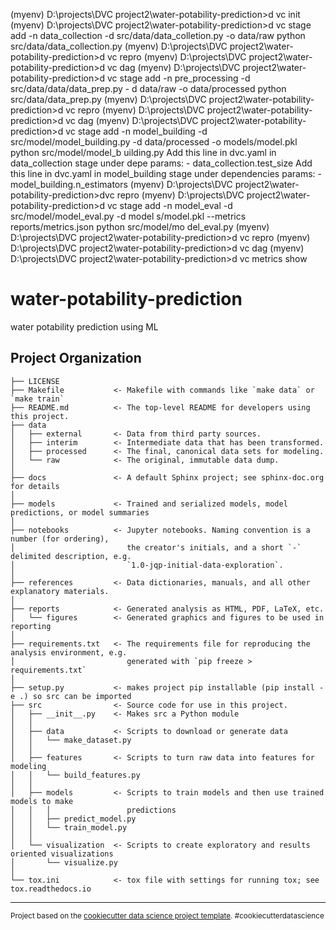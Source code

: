 (myenv) D:\projects\DVC project2\water-potability-prediction>d
vc init
(myenv) D:\projects\DVC project2\water-potability-prediction>d
vc stage add -n data_collection -d src/data/data_colletion.py
 -o data/raw python src/data/data_collection.py
(myenv) D:\projects\DVC project2\water-potability-prediction>d
vc repro
(myenv) D:\projects\DVC project2\water-potability-prediction>d
vc dag
(myenv) D:\projects\DVC project2\water-potability-prediction>d
vc stage add -n pre_processing -d src/data/data/data_prep.py -
d data/raw -o data/processed python src/data/data_prep.py
(myenv) D:\projects\DVC project2\water-potability-prediction>d
vc repro
(myenv) D:\projects\DVC project2\water-potability-prediction>d
vc dag
(myenv) D:\projects\DVC project2\water-potability-prediction>d
vc stage add -n model_building -d src/model/model_building.py 
-d data/processed -o models/model.pkl python src/model/model_b
uilding.py
Add this line in dvc.yaml in data_collection stage under depe
params:
    - data_collection.test_size
Add this line in dvc.yaml in model_building stage under dependencies
params:
    - model_building.n_estimators
(myenv) D:\projects\DVC project2\water-potability-prediction>dvc repro
(myenv) D:\projects\DVC project2\water-potability-prediction>d
vc stage add -n model_eval -d src/model/model_eval.py -d model
s/model.pkl --metrics reports/metrics.json python src/model/mo
del_eval.py
(myenv) D:\projects\DVC project2\water-potability-prediction>d
vc repro
(myenv) D:\projects\DVC project2\water-potability-prediction>d
vc dag
(myenv) D:\projects\DVC project2\water-potability-prediction>d
vc metrics show

water-potability-prediction
==============================

water potability prediction using ML

Project Organization
------------

    ├── LICENSE
    ├── Makefile           <- Makefile with commands like `make data` or `make train`
    ├── README.md          <- The top-level README for developers using this project.
    ├── data
    │   ├── external       <- Data from third party sources.
    │   ├── interim        <- Intermediate data that has been transformed.
    │   ├── processed      <- The final, canonical data sets for modeling.
    │   └── raw            <- The original, immutable data dump.
    │
    ├── docs               <- A default Sphinx project; see sphinx-doc.org for details
    │
    ├── models             <- Trained and serialized models, model predictions, or model summaries
    │
    ├── notebooks          <- Jupyter notebooks. Naming convention is a number (for ordering),
    │                         the creator's initials, and a short `-` delimited description, e.g.
    │                         `1.0-jqp-initial-data-exploration`.
    │
    ├── references         <- Data dictionaries, manuals, and all other explanatory materials.
    │
    ├── reports            <- Generated analysis as HTML, PDF, LaTeX, etc.
    │   └── figures        <- Generated graphics and figures to be used in reporting
    │
    ├── requirements.txt   <- The requirements file for reproducing the analysis environment, e.g.
    │                         generated with `pip freeze > requirements.txt`
    │
    ├── setup.py           <- makes project pip installable (pip install -e .) so src can be imported
    ├── src                <- Source code for use in this project.
    │   ├── __init__.py    <- Makes src a Python module
    │   │
    │   ├── data           <- Scripts to download or generate data
    │   │   └── make_dataset.py
    │   │
    │   ├── features       <- Scripts to turn raw data into features for modeling
    │   │   └── build_features.py
    │   │
    │   ├── models         <- Scripts to train models and then use trained models to make
    │   │   │                 predictions
    │   │   ├── predict_model.py
    │   │   └── train_model.py
    │   │
    │   └── visualization  <- Scripts to create exploratory and results oriented visualizations
    │       └── visualize.py
    │
    └── tox.ini            <- tox file with settings for running tox; see tox.readthedocs.io


--------

<p><small>Project based on the <a target="_blank" href="https://drivendata.github.io/cookiecutter-data-science/">cookiecutter data science project template</a>. #cookiecutterdatascience</small></p>
